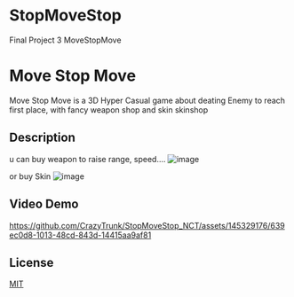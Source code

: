 # StopMoveStop
Final Project 3 MoveStopMove
# Move Stop Move

Move Stop Move is a 3D Hyper Casual game about deating Enemy to reach first place, with fancy weapon shop and skin skinshop
## Description

u can buy weapon to raise range, speed....
![image](https://github.com/CrazyTrunk/StopMoveStop_NCT/assets/145329176/7f9789c6-e233-4f25-bb48-b7d9f3b91b10)

or buy Skin
![image](https://github.com/CrazyTrunk/StopMoveStop_NCT/assets/145329176/57c58974-83d4-420a-9b02-0575130d6816)


## Video Demo

https://github.com/CrazyTrunk/StopMoveStop_NCT/assets/145329176/639ec0d8-1013-48cd-843d-14415aa9af81



## License

[MIT](https://choosealicense.com/licenses/mit/)
